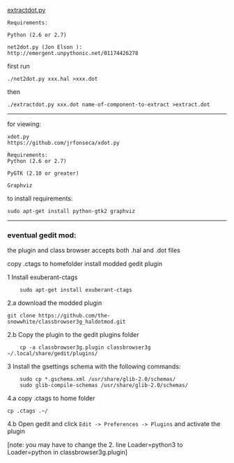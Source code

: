 [extractdot.py](https://github.com/the-snowwhite/classbrowser3g_haldotmod/blob/master/browserwidget-3g/classbrowser3g/extractdot.py)

	Requirements:

	Python (2.6 or 2.7)

	net2dot.py (Jon Elson ):
	http://emergent.unpythonic.net/01174426278

first run 

	./net2dot.py xxx.hal >xxx.dot

then
	
	./extractdot.py xxx.dot name-of-component-to-extract >extract.dot
	
---
for viewing:

	xdot.py
	https://github.com/jrfonseca/xdot.py 

	Requirements:
	Python (2.6 or 2.7)

	PyGTK (2.10 or greater)

	Graphviz
to install requirements:

    sudo apt-get install python-gtk2 graphviz

---

### eventual gedit mod: #########
the plugin and class browser accepts both .hal and .dot files

copy .ctags to homefolder
install modded gedit plugin

1 Install exuberant-ctags 
        
        sudo apt-get install exuberant-ctags

2.a download the modded plugin

	git clone https://github.com/the-snowwhite/classbrowser3g_haldotmod.git
	
2.b Copy the plugin to the gedit plugins folder

        cp -a classbrowser3g.plugin classbrowser3g ~/.local/share/gedit/plugins/

3 Install the gsettings schema with the following commands:
        
        sudo cp *.gschema.xml /usr/share/glib-2.0/schemas/
        sudo glib-compile-schemas /usr/share/glib-2.0/schemas/

4.a copy .ctags to home folder

	cp .ctags .~/
	        
4.b Open gedit and click `Edit -> Preferences -> Plugins` and activate the plugin

[note: you may have to change the 2. line Loader=python3 to Loader=python in classbrowser3g.plugin]


